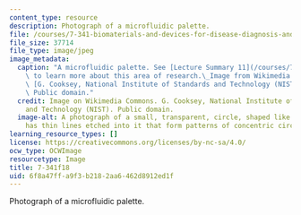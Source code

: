 ```yaml
---
content_type: resource
description: Photograph of a microfluidic palette.
file: /courses/7-341-biomaterials-and-devices-for-disease-diagnosis-and-therapy-fall-2018/6f8a47ffa9f3b2182aa6462d8912ed1f_7-341f18.jpg
file_size: 37714
file_type: image/jpeg
image_metadata:
  caption: "A microfluidic palette. See [Lecture Summary 11](/courses/7-341-biomaterials-and-devices-for-disease-diagnosis-and-therapy-fall-2018/pages/lecture-summaries#week11)\
    \ to learn more about this area of research.\_Image from Wikimedia Commons, by\
    \ [G. Cooksey, National Institute of Standards and Technology (NIST)](https://commons.wikimedia.org/wiki/File:Microfluidic_palette_(5880463875).jpg).\
    \ Public domain."
  credit: Image on Wikimedia Commons. G. Cooksey, National Institute of Standards
    and Technology (NIST). Public domain.
  image-alt: A photograph of a small, transparent, circle, shaped like a disc. It
    has thin lines etched into it that form patterns of concentric circles and polygons.
learning_resource_types: []
license: https://creativecommons.org/licenses/by-nc-sa/4.0/
ocw_type: OCWImage
resourcetype: Image
title: 7-341f18
uid: 6f8a47ff-a9f3-b218-2aa6-462d8912ed1f
---
```

Photograph of a microfluidic palette.